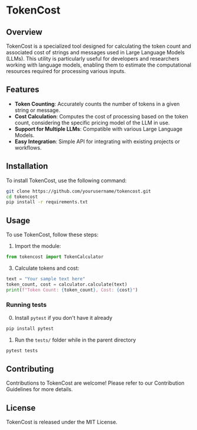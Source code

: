 # TokenCost

## Overview

TokenCost is a specialized tool designed for calculating the token count and associated cost of strings and messages used in Large Language Models (LLMs). This utility is particularly useful for developers and researchers working with language models, enabling them to estimate the computational resources required for processing various inputs.

## Features

- **Token Counting**: Accurately counts the number of tokens in a given string or message.
- **Cost Calculation**: Computes the cost of processing based on the token count, considering the specific pricing model of the LLM in use.
- **Support for Multiple LLMs**: Compatible with various Large Language Models.
- **Easy Integration**: Simple API for integrating with existing projects or workflows.

## Installation

To install TokenCost, use the following command:

```bash
git clone https://github.com/yourusername/tokencost.git
cd tokencost
pip install -r requirements.txt
```


## Usage

To use TokenCost, follow these steps:

1. Import the module:

```python
from tokencost import TokenCalculator
```


3. Calculate tokens and cost:
```python
text = "Your sample text here"
token_count, cost = calculator.calculate(text)
print(f"Token Count: {token_count}, Cost: {cost}")
```

### Running tests
0. Install ```pytest``` if you don't have it already
```python
pip install pytest
```

1. Run the `tests/` folder while in the parent directory 
```python
pytest tests
```

## Contributing

Contributions to TokenCost are welcome! Please refer to our Contribution Guidelines for more details.

## License

TokenCost is released under the MIT License.
